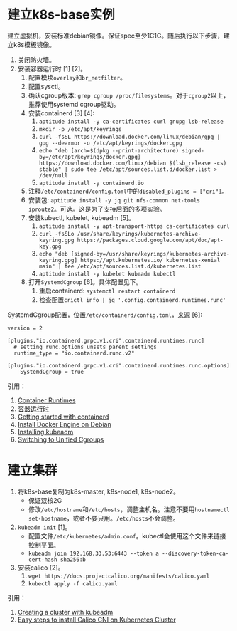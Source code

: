 # 建立k8s-base实例

建立虚拟机，安装标准debian镜像。保证spec至少1C1G。随后执行以下步骤，建立k8s模板镜像。

1. 关闭防火墙。
2. 安装容器运行时 [1] [2]。
   1. 配置模块`overlay`和`br_netfilter`。
   2. 配置sysctl。
   3. 确认cgroup版本: `grep cgroup /proc/filesystems`。对于`cgroup2`以上，推荐使用systemd cgroup驱动。
   4. 安装containerd [3] [4]:
      1. `aptitude install -y ca-certificates curl gnupg lsb-release`
	  2. `mkdir -p /etc/apt/keyrings`
	  3. `curl -fsSL https://download.docker.com/linux/debian/gpg | gpg --dearmor -o /etc/apt/keyrings/docker.gpg`
	  4. `echo "deb [arch=$(dpkg --print-architecture) signed-by=/etc/apt/keyrings/docker.gpg] https://download.docker.com/linux/debian $(lsb_release -cs) stable" | sudo tee /etc/apt/sources.list.d/docker.list > /dev/null`
	  5. `aptitude install -y containerd.io`
   5. 注释`/etc/containerd/config.toml`中的`disabled_plugins = ["cri"]`。
   6. 安装包: `aptitude install -y jq git nfs-common net-tools iproute2`。可选。这是为了支持后面的多项实验。
   7. 安装kubectl, kubelet, kubeadm [5]。
      1. `aptitude install -y apt-transport-https ca-certificates curl`
	  2. `curl -fsSLo /usr/share/keyrings/kubernetes-archive-keyring.gpg https://packages.cloud.google.com/apt/doc/apt-key.gpg`
      3. `echo "deb [signed-by=/usr/share/keyrings/kubernetes-archive-keyring.gpg] https://apt.kubernetes.io/ kubernetes-xenial main" | tee /etc/apt/sources.list.d/kubernetes.list`
	  4. `aptitude install -y kubelet kubeadm kubectl`
   8. 打开`SystemdCgroup` [6]。具体配置见下。
      1. 重启containerd: `systemctl restart containerd`
	  2. 检查配置`crictl info | jq '.config.containerd.runtimes.runc'`

SystemdCgroup配置，位置`/etc/containerd/config.toml`，来源 [6]:

```
version = 2

[plugins."io.containerd.grpc.v1.cri".containerd.runtimes.runc]
  # setting runc.options unsets parent settings
  runtime_type = "io.containerd.runc.v2"
  [plugins."io.containerd.grpc.v1.cri".containerd.runtimes.runc.options]
    SystemdCgroup = true
```

引用：

1. [Container Runtimes](https://kubernetes.io/docs/setup/production-environment/container-runtimes/)
2. [容器运行时](https://kubernetes.io/zh-cn/docs/setup/production-environment/container-runtimes/)
3. [Getting started with containerd](https://github.com/containerd/containerd/blob/main/docs/getting-started.md)
4. [Install Docker Engine on Debian](https://docs.docker.com/engine/install/debian/)
5. [Installing kubeadm](https://kubernetes.io/docs/setup/production-environment/tools/kubeadm/install-kubeadm/)
6. [Switching to Unified Cgroups](https://flatcar-linux.org/docs/latest/container-runtimes/switching-to-unified-cgroups/)

# 建立集群

1. 将k8s-base复制为k8s-master, k8s-node1, k8s-node2。
   * 保证双核2G
   * 修改`/etc/hostname`和`/etc/hosts`，调整主机名。注意不要用`hostnamectl set-hostname`，或者不要只用。`/etc/hosts`不会调整。
2. `kubeadm init` [1]。
   * 配置文件`/etc/kubernetes/admin.conf`。kubectl会使用这个文件来链接控制平面。
   * `kubeadm join 192.168.33.53:6443 --token a --discovery-token-ca-cert-hash sha256:b`
3. 安装calico [2]。
   1. `wget https://docs.projectcalico.org/manifests/calico.yaml`
   2. `kubectl apply -f calico.yaml`

引用：

1. [Creating a cluster with kubeadm](https://kubernetes.io/docs/setup/production-environment/tools/kubeadm/create-cluster-kubeadm/)
2. [Easy steps to install Calico CNI on Kubernetes Cluster](https://www.golinuxcloud.com/calico-kubernetes/)
